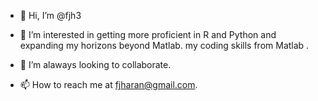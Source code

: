- 👋 Hi, I’m @fjh3
- 👀 I’m interested in getting more proficient in R and Python and expanding my horizons beyond Matlab. my coding skills from Matlab .

- 💞️ I’m alaways looking to collaborate. 
- 📫 How to reach me at fjharan@gmail.com.

<!---
fjh3/fjh3 is a ✨ special ✨ repository because its `README.md` (this file) appears on your GitHub profile.
You can click the Preview link to take a look at your changes.
--->
